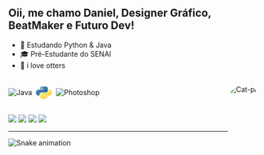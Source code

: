 ## Oii, me chamo Daniel, Designer Gráfico, BeatMaker e Futuro Dev!


- 🖤 Estudando Python & Java
- 🎓 Pré-Estudante do SENAI
- 🦦 i love otters


<div style="display: inline_block"><br>
  <img align="center" alt="Java" height="40" width="50" src="https://cdn.jsdelivr.net/gh/devicons/devicon/icons/java/java-original.svg">
  <img align="center" alt="Python" height="30" width="40" src="https://raw.githubusercontent.com/devicons/devicon/master/icons/python/python-original.svg">
  <img align="center" alt="Photoshop" height="30" width="40" src="https://cdn.jsdelivr.net/gh/devicons/devicon/icons/photoshop/photoshop-plain.svg">
  <img align="right" alt="Cat-pic" height="150" style="border-radius:50px;"
src="https://media.discordapp.net/attachments/798677980200042551/1077038761097048144/sasuke.jpg?width=483&height=480">
<div>

##
<div> 
  <a href = "https://twitter.com/liladamzin"><img src="https://img.shields.io/badge/Twitter-1DA1F2?style=for-the-badge&logo=twitter&logoColor=white" target="_blank"></a>
  <a href="https://instagram.com/liladamzin" target="_blank"><img src="https://img.shields.io/badge/-Instagram-%23E4405F?style=for-the-badge&logo=instagram&logoColor=white" target="_blank"></a>
  <a href="https://discord.gg/wagxzStdcR" target="_blank"><img src="https://img.shields.io/badge/Discord-7289DA?style=for-the-badge&logo=discord&logoColor=white" target="_blank"></a> 
  <a href = "mailto:tell.adamzin@gmail.com"><img src="https://img.shields.io/badge/-Gmail-%23333?style=for-the-badge&logo=gmail&logoColor=white" target="_blank"></a>
  

</div>
<hr>

![Snake animation](https://github.com/rafaballerini2/rafaballerini2/blob/output/github-contribution-grid-snake.svg)
